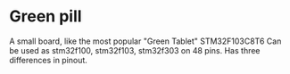 # Green pill
A small board, like the most popular "Green Tablet" STM32F103C8T6
Can be used as stm32f100, stm32f103, stm32f303 on 48 pins.
Has three differences in pinout.

